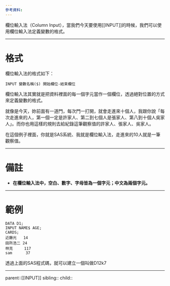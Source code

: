 ```yaml
---
參考資料:
---
```

欄位輸入法（Column Input），當我們今天要使用[[INPUT]]的時候，我們可以使用欄位輸入法定義變數的格式。
- - -
# 格式
欄位輸入法的格式如下：
```SAS
INPUT 變數名稱($) 開始欄位-結束欄位
```

欄位輸入法其實就是把資料裡面的每一個字元當作一個欄位，透過絕對位置的方式來定義變數的格式。

就像是今天，妳前面有一道門，每次門一打開，就會走進來十個人，我跟你說「每次走進來的人，第一個一定是許家人、第二到七個人是張家人、第八到十個人吳家人」。而你也用這樣的規則去給紀錄這筆觀察值的許家人、張家人、吳家人。

在這個例子裡面，你就是SAS系統、我就是欄位輸入法，走進來的10人就是一筆觀察值。
- - -
# 備註
- **在欄位輸入法中，空白、數字、字母皆為一個字元；中文為兩個字元。**
- - -
# 範例
```SAS
DATA D1;
INPUT NAME$ AGE;
CARDS;
近藤光   14
田所浩二 24
林克     117
sam      37
```
透過上面的SAS程式碼，就可以建立一個叫做D12k7
- - -
parent::[[INPUT]]
sibling::
child::
